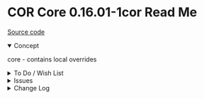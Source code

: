 # COR Core 0.16.01-1cor Read Me

[Source code](  )

<details open >

<summary>Concept</summary>

core - contains local overrides

</details>

<details>

<summary>To Do / Wish List</summary>


</details>

<details>

<summary>Issues</summary>


</details>

<details>

<summary>Change Log</summary>

## 2019-06-27 ~ Theo

COR Core 0.16.01-1cor
* C - COR.js: Create script object in cor
* F - COR.js: Add core init()
* D/R - COR.js: update parameters
* F - First commit of read me

</details>